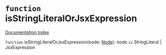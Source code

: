 # `function` isStringLiteralOrJsxExpression

[Documentation Index](../README.md)

`function` isStringLiteralOrJsxExpression(node: [Node](../interface.Node/README.md)): node `is` StringLiteral | JsxExpression
